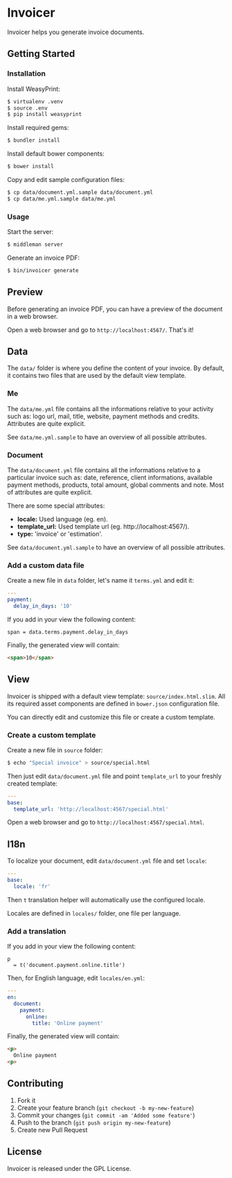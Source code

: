 # Invoicer

Invoicer helps you generate invoice documents.

## Getting Started

### Installation

Install WeasyPrint:

```sh
$ virtualenv .venv
$ source .env
$ pip install weasyprint
```

Install required gems:

```sh
$ bundler install
```

Install default bower components:

```sh
$ bower install
```

Copy and edit sample configuration files:

```sh
$ cp data/document.yml.sample data/document.yml
$ cp data/me.yml.sample data/me.yml
```

### Usage

Start the server:

```sh
$ middleman server
```

Generate an invoice PDF:

```sh
$ bin/invoicer generate
```

## Preview

Before generating an invoice PDF, you can have a preview of the document in a web browser.

Open a web browser and go to `http://localhost:4567/`. That's it!

## Data

The `data/` folder is where you define the content of your invoice.
By default, it contains two files that are used by the default view template.

### Me

The `data/me.yml` file contains all the informations relative to your activity such as: logo url, mail, title, website, payment methods and credits.
Attributes are quite explicit.

See `data/me.yml.sample` to have an overview of all possible attributes.

### Document

The `data/document.yml` file contains all the informations relative to a particular invoice such as: date, reference, client informations, available payment methods, products, total amount, global comments and note.
Most of attributes are quite explicit.

There are some special attributes:
* **locale:** Used language (eg. en).
* **template_url:** Used template url (eg. http://localhost:4567/).
* **type:** 'invoice' or 'estimation'.

See `data/document.yml.sample` to have an overview of all possible attributes.

### Add a custom data file

Create a new file in `data` folder, let's name it `terms.yml` and edit it:

```yaml
---
payment:
  delay_in_days: '10'
```

If you add in your view the following content:

```slim
span = data.terms.payment.delay_in_days
```

Finally, the generated view will contain:

```html
<span>10</span>
```

## View

Invoicer is shipped with a default view template: `source/index.html.slim`. All its required asset components are defined in `bower.json` configuration file.

You can directly edit and customize this file or create a custom template.

### Create a custom template

Create a new file in `source` folder:

```sh
$ echo "Special invoice" > source/special.html
```

Then just edit `data/document.yml` file and point `template_url` to your freshly created template:

```yaml
---
base:
  template_url: 'http://localhost:4567/special.html'
```

Open a web browser and go to `http://localhost:4567/special.html`.

## I18n

To localize your document, edit `data/document.yml` file and set `locale`:

```yaml
---
base:
  locale: 'fr'
```

Then `t` translation helper will automatically use the configured locale.

Locales are defined in `locales/` folder, one file per language.

### Add a translation

If you add in your view the following content:

```slim
p
  = t('document.payment.online.title')
```

Then, for English language, edit `locales/en.yml`:

```yaml
---
en:
  document:
    payment:
      online:
        title: 'Online payment'
```

Finally, the generated view will contain:

```html
<p>
  Online payment
<p>
```

## Contributing

1. Fork it
2. Create your feature branch (`git checkout -b my-new-feature`)
3. Commit your changes (`git commit -am 'Added some feature'`)
4. Push to the branch (`git push origin my-new-feature`)
5. Create new Pull Request

## License

Invoicer is released under the GPL License.
